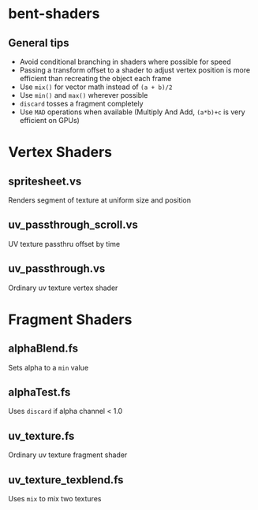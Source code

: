 # bent-shaders

## General tips
- Avoid conditional branching in shaders where possible for speed
- Passing a transform offset to a shader to adjust vertex position is more efficient than recreating the object each frame
- Use `mix()` for vector math instead of `(a + b)/2`
- Use `min()` and `max()` wherever possible
- `discard` tosses a fragment completely
- Use `MAD` operations when available (Multiply And Add, `(a*b)+c` is very efficient on GPUs)

# Vertex Shaders

## spritesheet.vs 
Renders segment of texture at uniform size and position

## uv_passthrough_scroll.vs
UV texture passthru offset by time

## uv_passthrough.vs
Ordinary uv texture vertex shader

# Fragment Shaders

## alphaBlend.fs 
Sets alpha to a `min` value

## alphaTest.fs
Uses `discard` if alpha channel < 1.0

## uv_texture.fs
Ordinary uv texture fragment shader

## uv_texture_texblend.fs
Uses `mix` to mix two textures
